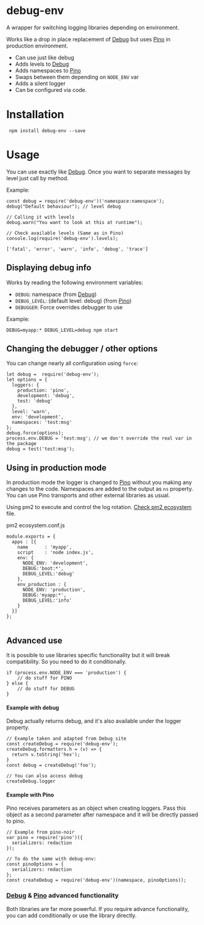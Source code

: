 # debug-env
A wrapper for switching logging libraries depending on environment.

Works like a drop in place replacement of [Debug](https://github.com/visionmedia/debug) but uses  [Pino](https://npm.im/pino) in production environment.

- Can use just like debug
- Adds levels to [Debug](https://github.com/visionmedia/debug)
- Adds namespaces to [Pino](https://npm.im/pino)
- Swaps between them depending on `NODE_ENV` var
- Adds a silent logger
- Can be configured via code.

# Installation
```
 npm install debug-env --save
 ```

 # Usage
 You can use exactly like [Debug](https://github.com/visionmedia/debug). Once you want to separate messages by level just call by method.

 Example:
```
const debug = require('debug-env')('namespace:namespace');
debug("Default behaviour"); // level debug

// Calling it with levels
debug.warn("You want to look at this at runtime");

// Check available levels (Same as in Pino)
console.log(require('debug-env').levels);

['fatal', 'error', 'warn', 'info', 'debug', 'trace']
```

## Displaying debug info
Works by reading the following environment variables:
- `DEBUG`: namespace (from [Debug](https://github.com/visionmedia/debug))
- `DEBUG_LEVEL`: (default level: debug)  (from  [Pino](https://github.com/pinojs/pino/blob/master/docs/API.md))
- `DEBUGGER`: Force overrides debugger to use

Example:
```
DEBUG=myapp:* DEBUG_LEVEL=debug npm start
```

## Changing the debugger / other options
You can change nearly all configuration using `force`:
```
let debug =  require('debug-env');
let options = {
  loggers: {
    production: 'pino',
    development: 'debug',
    test: 'debug'
  },
  level: 'warn',
  env: 'development',
  namespaces: 'test:msg'
};
debug.force(options);
process.env.DEBUG = 'test:msg'; // we don't override the real var in the package
debug = test('test:msg');
```

## Using in production mode
In production mode the logger is changed to [Pino](https://npm.im/pino) without you making any changes to the code.
Namespaces are added to the output as `ns` property. You can use Pino transports and other external libraries as usual.

Using pm2 to execute and control the log rotation.
[Check pm2 ecosystem](https://pm2.io/doc/en/runtime/guide/ecosystem-file/) file.

pm2 ecosystem.conf.js
```
module.exports = {
  apps : [{
    name      : 'myapp',
    script    : 'node index.js',
    env: {
      NODE_ENV: 'development',
      DEBUG:'boot:*',
      DEBUG_LEVEL:'debug'
    },
    env_production : {
      NODE_ENV: 'production',
      DEBUG:'myapp:*',
      DEBUG_LEVEL:'info'
    }
  }]
};


```
## Advanced use

It is possible to use libraries specific functionality but it will break compatibility. So you need to do it conditionally.
```
if (process.env.NODE_ENV === 'production') {
    // do stuff for PINO
} else {
    // do stuff for DEBUG
}
```

#### Example with debug
Debug actually returns debug, and it's also available under the logger property.

```
// Example taken and adapted from Debug site
const createDebug = require('debug-env');
createDebug.formatters.h = (v) => {
  return v.toString('hex');
}
const debug = createDebug('foo');

// You can also access debug
createDebug.logger
```

#### Example with Pino
Pino receives parameters as an object when creating loggers. Pass this object as a second parameter after namespace and it will be directly passed to pino.
```
// Example from pino-noir
var pino = require('pino')({
  serializers: redaction
});

// To do the same with debug-env:
const pinoOptions = {
  serializers: redaction
};
const createDebug = require('debug-env')(namespace, pinoOptions));
```

### [Debug](https://github.com/visionmedia/debug) & [Pino](https://npm.im/pino) advanced functionality
Both libraries are far more powerful. If you require advance functionality, you can add conditionally or use the library directly.
